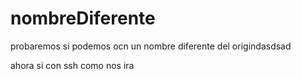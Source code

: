 # nombreDiferente
probaremos si podemos ocn un nombre diferente del origindasdsad

ahora si con ssh como nos ira
